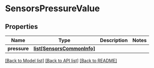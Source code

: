 # SensorsPressureValue

## Properties
Name | Type | Description | Notes
------------ | ------------- | ------------- | -------------
**pressure** | [**list[SensorsCommonInfo]**](SensorsCommonInfo.md) |  | 

[[Back to Model list]](../README.md#documentation-for-models) [[Back to API list]](../README.md#documentation-for-api-endpoints) [[Back to README]](../README.md)


